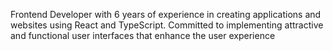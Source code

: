 Frontend Developer with 6 years of experience in creating applications and websites using React and TypeScript. Committed to implementing attractive and functional user interfaces that enhance the user experience
